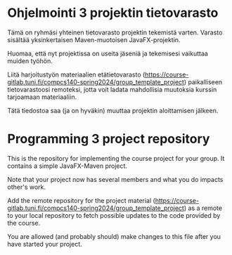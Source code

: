 # Ohjelmointi 3 projektin tietovarasto

Tämä on ryhmäsi yhteinen tietovarasto projektin tekemistä varten. Varasto sisältää yksinkertaisen
Maven-muotoisen JavaFX-projektin.

Huomaa, että nyt projektissa on useita jäseniä ja tekemisesi vaikuttaa muiden työhön.

Liitä harjoitustyön materiaalien etätietovarasto 
(https://course-gitlab.tuni.fi/compcs140-spring2024/group_template_project)
paikalliseen tietovarastoosi remoteksi, jotta voit ladata mahdollisia muutoksia kurssin tarjoamaan materiaaliin.

Tätä tiedostoa saa (ja on hyväkin) muuttaa projektin aloittamisen jälkeen.

# Programming 3 project repository

This is the repository for implementing the course project for your group. It contains a simple JavaFX-Maven
project.

Note that your project now has several members and what you do impacts other's work.

Add the remote repository for the project material
(https://course-gitlab.tuni.fi/compcs140-spring2024/group_template_project)
as a remote to your local repository to fetch possible updates to the code provided by the course.

You are allowed (and probably should) make changes to this file after you have started your project.

